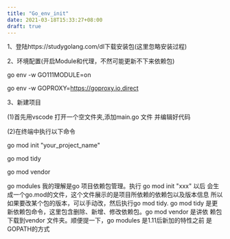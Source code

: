```yaml
---
title: "Go_env_init"
date: 2021-03-18T15:33:27+08:00
draft: true
---
```

1、登陆https://studygolang.com/dl下载安装包(这里忽略安装过程)

2、环境配置(开启Module和代理，不然可能更新不下来依赖包)

go env -w GO111MODULE=on

go env -w GOPROXY=https://goproxy.io,direct


3、新建项目

(1)首先用vscode 打开一个空文件夹,添加main.go 文件 并编辑好代码

(2)在终端中执行以下命令

go mod init "your_project_name"

go mod tidy

go mod vendor

go modules 我的理解是go 项目依赖包管理。执行 go mod init "xxx" 以后
会生成一个go.mod的文件，这个文件展示的是项目所依赖的依赖包以及版本信息
所以如果要改某个包的版本，可以手动改，然后执行go mod tidy. go mod tidy
是更新依赖包命令，这里包含删除、新增、修改依赖包。go mod vendor 是讲依
赖包下载到vendor 文件夹。顺便提一下，go modules 是1.11后新加的特性之前
是GOPATH的方式


